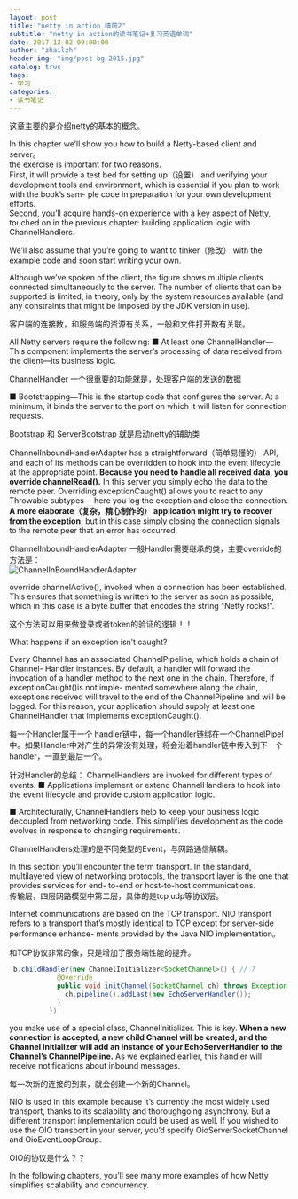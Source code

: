```yaml
---    
layout: post  
title: "netty in action 精简2"  
subtitle: "netty in action的读书笔记+复习英语单词"  
date: 2017-12-02 09:00:00  
author: "zhailzh"  
header-img: "img/post-bg-2015.jpg"  
catalog: true  
tags:  
- 学习  
categories:  
- 读书笔记
---    
```


这章主要的是介绍netty的基本的概念。

In this chapter we’ll show you how to build a Netty-based client and server。      
the exercise is important for two reasons.      
First, it will provide a test bed for setting up（设置） and verifying your development tools and environment, which is essential if you plan to work with the book’s sam- ple code in preparation for your own development efforts.      
Second, you’ll acquire hands-on experience with a key aspect of Netty, touched on in the previous chapter: building application logic with ChannelHandlers.      
<!--more-->
We’ll also assume that you’re going to want to tinker（修改） with the example code and soon start writing your own.   

Although we’ve spoken of the client, the figure shows multiple clients connected simultaneously to the server. The number of clients that can be supported is limited, in theory, only by the system resources available (and any constraints that might be imposed by the JDK version in use).     

客户端的连接数，和服务端的资源有关系，一般和文件打开数有关联。     

All Netty servers require the following:
■ At least one ChannelHandler—This component implements the server’s processing of data received from the client—its business logic.     

ChannelHandler 一个很重要的功能就是，处理客户端的发送的数据     

■ Bootstrapping—This is the startup code that configures the server. At a minimum, it binds the server to the port on which it will listen for connection requests.     

Bootstrap 和 ServerBootstrap 就是启动netty的辅助类

ChannelInboundHandlerAdapter has a straightforward（简单易懂的） API, and each of its methods can be overridden to hook into the event lifecycle at the appropriate point. **Because you need to handle all received data, you override channelRead().** In this server you simply echo the data to the remote peer.
Overriding exceptionCaught() allows you to react to any Throwable subtypes— here you log the exception and close the connection. **A more elaborate（复杂，精心制作的） application might try to recover from the exception,** but in this case simply closing the connection signals to the remote peer that an error has occurred.   

ChannelInboundHandlerAdapter 一般Handler需要继承的类，主要override的方法是：      
![ChannelInBoundHandlerAdapter](http://7xtrwx.com1.z0.glb.clouddn.com/1ab0e3db6783f4ca1cfc126d679065d8.png)    

override channelActive(), invoked when a connection has been established. This ensures that something is written to the server as soon as possible, which in this case is a byte buffer that encodes the string "Netty rocks!".    

这个方法可以用来做登录或者token的验证的逻辑！！    


What happens if an exception isn’t caught?   

Every Channel has an associated ChannelPipeline, which holds a chain of Channel- Handler instances. By default, a handler will forward the invocation of a handler method to the next one in the chain. Therefore, if exceptionCaught()is not imple- mented somewhere along the chain, exceptions received will travel to the end of the ChannelPipeline and will be logged. For this reason, your application should supply at least one ChannelHandler that implements exceptionCaught().    

每一个Handler属于一个 handler链中，每一个handler链绑在一个ChannelPipel中。如果Handler中对产生的异常没有处理，将会沿着handler链中传入到下一个handler，一直到最后一个。    

针对Handler的总结：
ChannelHandlers are invoked for different types of events.
■ Applications implement or extend ChannelHandlers to hook into the event lifecycle and provide custom application logic.      

■ Architecturally, ChannelHandlers help to keep your business logic decoupled from networking code. This simplifies development as the code evolves in response to changing requirements.  

ChannelHandlers处理的是不同类型的Event，与网路通信解耦。   

In this section you’ll encounter the term transport. In the standard, multilayered view of networking protocols, the transport layer is the one that provides services for end- to-end or host-to-host communications.     
传输层，四层网路模型中第二层，具体的是tcp udp等协议层。    

Internet communications are based on the TCP transport. NIO transport refers to a transport that’s mostly identical to TCP except for server-side performance enhance- ments provided by the Java NIO implementation。   

和TCP协议非常的像，只是增加了服务端性能的提升。     

~~~Java
 b.childHandler(new ChannelInitializer<SocketChannel>() { // 7
            @Override
            public void initChannel(SocketChannel ch) throws Exception {
              ch.pipeline().addLast(new EchoServerHandler());
            }
          });
~~~
you make use of a special class, ChannelInitializer. This is key. **When a new connection is accepted, a new child Channel will be created, and the Channel Initializer will add an instance of your EchoServerHandler to the Channel’s ChannelPipeline.** As we explained earlier, this handler will receive notifications about inbound messages.     

每一次新的连接的到来，就会创建一个新的Channel。      

NIO is used in this example because it’s currently the most widely used transport, thanks to its scalability and thoroughgoing asynchrony. But a different transport implementation could be used as well. If you wished to use the OIO transport in your server, you’d specify OioServerSocketChannel and OioEventLoopGroup.

OIO的协议是什么？？      

In the following chapters, you’ll see many more examples of how Netty simplifies scalability and concurrency.    
